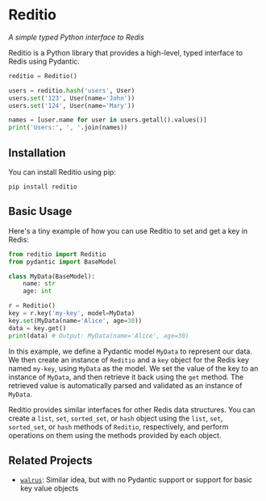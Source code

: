 # Reditio

*A simple typed Python interface to Redis*

Reditio is a Python library that provides a high-level, typed interface to Redis using Pydantic.

```python
reditio = Reditio()

users = reditio.hash('users', User)
users.set('123', User(name='John'))
users.set('124', User(name='Mary'))

names = [user.name for user in users.getall().values()]
print('Users:', ', '.join(names))
```

## Installation

You can install Reditio using pip:

```
pip install reditio
```

## Basic Usage

Here's a tiny example of how you can use Reditio to set and get a key in Redis:

```python
from reditio import Reditio
from pydantic import BaseModel

class MyData(BaseModel):
    name: str
    age: int

r = Reditio()
key = r.key('my-key', model=MyData)
key.set(MyData(name='Alice', age=30))
data = key.get()
print(data) # Output: MyData(name='Alice', age=30)
```

In this example, we define a Pydantic model `MyData` to represent our data. We then create an instance of `Reditio` and a `key` object for the Redis key named `my-key`, using `MyData` as the model. We set the value of the key to an instance of `MyData`, and then retrieve it back using the `get` method. The retrieved value is automatically parsed and validated as an instance of `MyData`.

Reditio provides similar interfaces for other Redis data structures. You can create a `list`, `set`, `sorted_set`, or `hash` object using the `list`, `set`, `sorted_set`, or `hash` methods of `Reditio`, respectively, and perform operations on them using the methods provided by each object.

## Related Projects

 - [`walrus`](https://github.com/coleifer/walrus): Similar idea, but with no Pydantic support or support for basic key value objects
